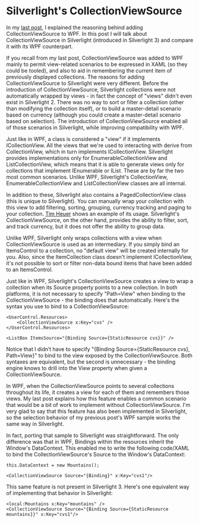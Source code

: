 # Silverlight's CollectionViewSource


In my <a href="..\59-WPFCollectionViewSource">last post</a>, I explained the reasoning behind adding CollectionViewSource to WPF. In this post I will talk about CollectionViewSource in Silverlight (introduced in Silverlight 3) and compare it with its WPF counterpart.

If you recall from my last post, CollectionViewSource was added to WPF mainly to permit view-related scenarios to be expressed in XAML (so they could be tooled), and also to aid in remembering the current item of previously displayed collections. The reasons for adding CollectionViewSource to Silverlight were very different. Before the introduction of CollectionViewSource, Silverlight collections were not automatically wrapped by views - in fact the concept of "views" didn't even exist in Silverlight 2. There was no way to sort or filter a collection (other than modifying the collection itself), or to build a master-detail scenario based on currency (although you could create a master-detail scenario based on selection). The introduction of CollectionViewSource enabled all of those scenarios in Silverlight, while improving compatibility with WPF.

Just like in WPF, a class is considered a "view" if it implements ICollectionView. All the views that we're used to interacting with derive from CollectionView, which in turn implements ICollectionView. Silverlight provides implementations only for EnumerableCollectionView and ListCollectionView, which means that it is able to generate views only for collections that implement IEnumerable or IList. These are by far the two most common scenarios. Unlike WPF, Silverlight's CollectionView, EnumerableCollectionView and ListCollectionView classes are all internal. 

In addition to these, Silverlight also contains a PagedCollectionView class (this is unique to Silverlight). You can manually wrap your collection with this view to add filtering, sorting, grouping, currency tracking and paging to your collection. <a href="http://timheuer.com/blog/archive/2009/11/04/updated-silverlight-3-datagrid-grouping-data-pagedcollectionview.aspx">Tim Heuer</a> shows an example of its usage. Silverlight's CollectionViewSource, on the other hand, provides the ability to filter, sort, and track currency, but it does not offer the ability to group data.

Unlike WPF, Silverlight only wraps collections with a view when CollectionViewSource is used as an intermediary. If you simply bind an ItemsControl to a collection, no "default view" will be created internally for you. Also, since the ItemCollection class doesn't implement ICollectionView, it's not possible to sort or filter non-data bound items that have been added to an ItemsControl.

Just like in WPF, Silverlight's CollectionViewSource creates a view to wrap a collection when its Source property points to a new collection. In both platforms, it is not necessary to specify "Path=View" when binding to the CollectionViewSource - the binding does that automatically. Here's the syntax you use to bind to a CollectionViewSource:

	<UserControl.Resources>
		<CollectionViewSource x:Key="cvs" />
	</UserControl.Resources>
	
	<ListBox ItemsSource="{Binding Source={StaticResource cvs}}" />

Notice that I didn’t have to specify "{Binding Source={StaticResource cvs}, Path=View}" to bind to the view exposed by the CollectionViewSource. Both syntaxes are equivalent, but the second is unnecessary - the binding engine knows to drill into the View property when given a CollectionViewSource.

In WPF, when the CollectionViewSource points to several collections throughout its life, it creates a view for each of them and remembers those views. My last post explains how this feature enables a common scenario that would be a bit of work to implement without CollectionViewSource. I'm very glad to say that this feature has also been implemented in Silverlight, so the selection behavior of my previous post's WPF sample works the same way in Silverlight.

In fact, porting that sample to Silverlight was straightforward. The only difference was that in WPF, Bindings within the resources inherit the Window's DataContext. This enabled me to write the following code/XAML to bind the CollectionViewSource's Source to the Window's DataContext:

	this.DataContext = new Mountains();
	
	<CollectionViewSource Source="{Binding}" x:Key="cvs1"/>

This same feature is not present in Silverlight 3. Here's one equivalent way of implementing that behavior in Silverlight:

	<local:Mountains x:Key="mountains" />
	<CollectionViewSource Source="{Binding Source={StaticResource mountains}}" x:Key="cvs1"/>

